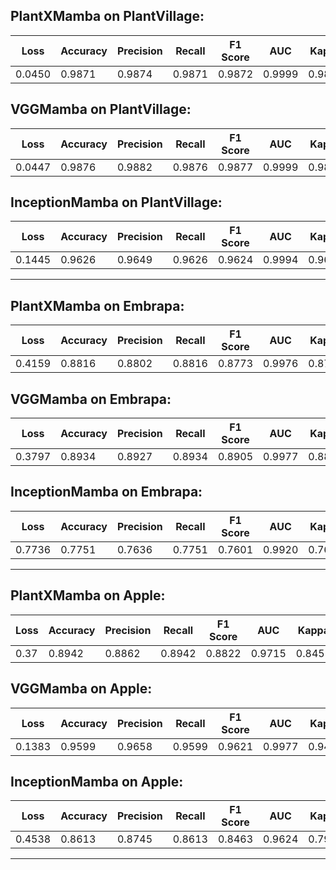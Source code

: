 ## PlantXMamba on PlantVillage:

| Loss | Accuracy | Precision | Recall | F1 Score | AUC | Kappa |
| --- | --- | --- | --- | --- | --- | --- |
| 0.0450 | 0.9871 | 0.9874 | 0.9871 | 0.9872 | 0.9999 | 0.9865 |

## VGGMamba on PlantVillage:

| Loss | Accuracy | Precision | Recall | F1 Score | AUC | Kappa |
| --- | --- | --- | --- | --- | --- | --- |
| 0.0447 | 0.9876 | 0.9882 | 0.9876 | 0.9877 | 0.9999 | 0.9870 |

## InceptionMamba on PlantVillage:

| Loss | Accuracy | Precision | Recall | F1 Score | AUC | Kappa |
| --- | --- | --- | --- | --- | --- | --- |
| 0.1445 | 0.9626 | 0.9649 | 0.9626 | 0.9624 | 0.9994 | 0.9608 |

---

## PlantXMamba on Embrapa:

| Loss | Accuracy | Precision | Recall | F1 Score | AUC | Kappa |
| --- | --- | --- | --- | --- | --- | --- |
| 0.4159 | 0.8816 | 0.8802 | 0.8816 | 0.8773 | 0.9976 | 0.8771 |

## VGGMamba on Embrapa:

| Loss | Accuracy | Precision | Recall | F1 Score | AUC | Kappa |
| --- | --- | --- | --- | --- | --- | --- |
| 0.3797 | 0.8934 | 0.8927 | 0.8934 | 0.8905 | 0.9977 | 0.8893 |

## InceptionMamba on Embrapa:

| Loss | Accuracy | Precision | Recall | F1 Score | AUC | Kappa |
| --- | --- | --- | --- | --- | --- | --- |
| 0.7736 | 0.7751 | 0.7636 | 0.7751 | 0.7601 | 0.9920 | 0.7663 |

---

## PlantXMamba on Apple:

| Loss | Accuracy | Precision | Recall | F1 Score | AUC | Kappa |
| --- | --- | --- | --- | --- | --- | --- |
| 0.37 | 0.8942 | 0.8862 | 0.8942 | 0.8822 | 0.9715 | 0.8452 |

## VGGMamba on Apple:

| Loss | Accuracy | Precision | Recall | F1 Score | AUC | Kappa |
| --- | --- | --- | --- | --- | --- | --- |
| 0.1383 | 0.9599 | 0.9658 | 0.9599 | 0.9621 | 0.9977 | 0.9425 |

## InceptionMamba on Apple:

| Loss | Accuracy | Precision | Recall | F1 Score | AUC | Kappa |
| --- | --- | --- | --- | --- | --- | --- |
| 0.4538 | 0.8613 | 0.8745 | 0.8613 | 0.8463 | 0.9624 | 0.7973 |

---